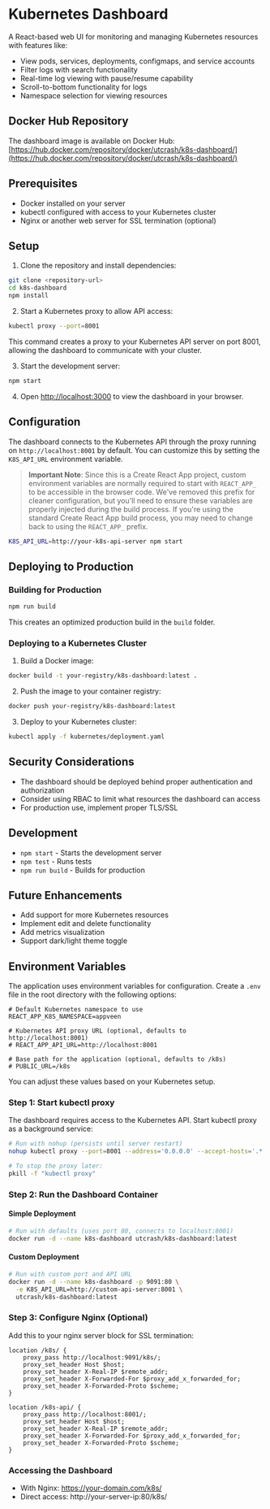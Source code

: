 # Kubernetes Dashboard

A React-based web UI for monitoring and managing Kubernetes resources with features like:

- View pods, services, deployments, configmaps, and service accounts
- Filter logs with search functionality
- Real-time log viewing with pause/resume capability
- Scroll-to-bottom functionality for logs
- Namespace selection for viewing resources

## Docker Hub Repository

The dashboard image is available on Docker Hub:
[https://hub.docker.com/repository/docker/utcrash/k8s-dashboard/](https://hub.docker.com/repository/docker/utcrash/k8s-dashboard/)

## Prerequisites

- Docker installed on your server
- kubectl configured with access to your Kubernetes cluster
- Nginx or another web server for SSL termination (optional)

## Setup

1. Clone the repository and install dependencies:

```bash
git clone <repository-url>
cd k8s-dashboard
npm install
```

2. Start a Kubernetes proxy to allow API access:

```bash
kubectl proxy --port=8001
```

This command creates a proxy to your Kubernetes API server on port 8001, allowing the dashboard to communicate with your cluster.

3. Start the development server:

```bash
npm start
```

4. Open [http://localhost:3000](http://localhost:3000) to view the dashboard in your browser.

## Configuration

The dashboard connects to the Kubernetes API through the proxy running on `http://localhost:8001` by default. You can customize this by setting the `K8S_API_URL` environment variable.

> **Important Note**: Since this is a Create React App project, custom environment variables are normally required to start with `REACT_APP_` to be accessible in the browser code. We've removed this prefix for cleaner configuration, but you'll need to ensure these variables are properly injected during the build process. If you're using the standard Create React App build process, you may need to change back to using the `REACT_APP_` prefix.

```bash
K8S_API_URL=http://your-k8s-api-server npm start
```

## Deploying to Production

### Building for Production

```bash
npm run build
```

This creates an optimized production build in the `build` folder.

### Deploying to a Kubernetes Cluster

1. Build a Docker image:

```bash
docker build -t your-registry/k8s-dashboard:latest .
```

2. Push the image to your container registry:

```bash
docker push your-registry/k8s-dashboard:latest
```

3. Deploy to your Kubernetes cluster:

```bash
kubectl apply -f kubernetes/deployment.yaml
```

## Security Considerations

- The dashboard should be deployed behind proper authentication and authorization
- Consider using RBAC to limit what resources the dashboard can access
- For production use, implement proper TLS/SSL

## Development

- `npm start` - Starts the development server
- `npm test` - Runs tests
- `npm run build` - Builds for production

## Future Enhancements

- Add support for more Kubernetes resources
- Implement edit and delete functionality
- Add metrics visualization
- Support dark/light theme toggle

## Environment Variables

The application uses environment variables for configuration. Create a `.env` file in the root directory with the following options:

```
# Default Kubernetes namespace to use
REACT_APP_K8S_NAMESPACE=appveen

# Kubernetes API proxy URL (optional, defaults to http://localhost:8001)
# REACT_APP_API_URL=http://localhost:8001

# Base path for the application (optional, defaults to /k8s)
# PUBLIC_URL=/k8s
```

You can adjust these values based on your Kubernetes setup.

### Step 1: Start kubectl proxy

The dashboard requires access to the Kubernetes API. Start kubectl proxy as a background service:

```bash
# Run with nohup (persists until server restart)
nohup kubectl proxy --port=8001 --address='0.0.0.0' --accept-hosts='.*' > /tmp/kubectl-proxy.log 2>&1 &

# To stop the proxy later:
pkill -f "kubectl proxy"
```

### Step 2: Run the Dashboard Container

#### Simple Deployment

```bash
# Run with defaults (uses port 80, connects to localhost:8001)
docker run -d --name k8s-dashboard utcrash/k8s-dashboard:latest
```

#### Custom Deployment

```bash
# Run with custom port and API URL
docker run -d --name k8s-dashboard -p 9091:80 \
  -e K8S_API_URL=http://custom-api-server:8001 \
  utcrash/k8s-dashboard:latest
```

### Step 3: Configure Nginx (Optional)

Add this to your nginx server block for SSL termination:

```nginx
location /k8s/ {
    proxy_pass http://localhost:9091/k8s/;
    proxy_set_header Host $host;
    proxy_set_header X-Real-IP $remote_addr;
    proxy_set_header X-Forwarded-For $proxy_add_x_forwarded_for;
    proxy_set_header X-Forwarded-Proto $scheme;
}

location /k8s-api/ {
    proxy_pass http://localhost:8001/;
    proxy_set_header Host $host;
    proxy_set_header X-Real-IP $remote_addr;
    proxy_set_header X-Forwarded-For $proxy_add_x_forwarded_for;
    proxy_set_header X-Forwarded-Proto $scheme;
}
```

### Accessing the Dashboard

- With Nginx: https://your-domain.com/k8s/
- Direct access: http://your-server-ip:80/k8s/
